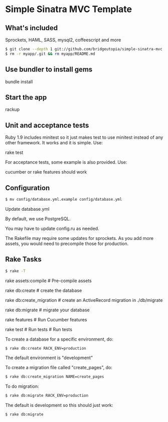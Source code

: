 Simple Sinatra MVC Template
============================

What's included
-----------------------------
Sprockets, HAML, SASS, mysql2, coffeescript and more


``` bash
$ git clone --depth 1 git://github.com/bridgeutopia/simple-sinatra-mvc.git myapp
$ rm -r myapp/.git && rm myapp/README.md
```


Use bundler to install gems
-----------------------------
bundle install


Start the app
-----------------------------
rackup

Unit and acceptance tests 
-----------------------------
Ruby 1.9 includes minitest so it just makes test to use minitest instead of any other framework. 
It works and it is simple. Use:  

rake test

For acceptance tests, some example is also provided. Use: 

cucumber or rake features should work

Configuration
-----------------------------

``` bash
$ mv config/database.yml.example config/database.yml 
```

Update database.yml


By default, we use PostgreSQL. 

You may have to update config.ru as needed. 

The Rakefile may require some updates for sprockets. As you add more assets, you would need to precompile those for production.


Rake Tasks
-----------------------------

``` bash
$ rake -T
```

rake assets:compile       # Pre-compile assets

rake db:create            # create the database

rake db:create_migration  # create an ActiveRecord migration in ./db/migrate

rake db:migrate           # migrate your database

rake features             # Run Cucumber features

rake test                 # Run tests          # Run tests


To create a database for a specific environment, do: 

``` bash
$ rake db:create RACK_ENV=production 
```

The default environment is "development"

To create a migration file called "create_pages", do: 

``` bash
$ rake db:create_migration NAME=create_pages
```

To do migration: 

``` bash
$ rake db:migrate RACK_ENV=production 
```

The default is development so this should just work:

``` bash
$ rake db:migrate
```

